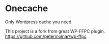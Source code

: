 # Onecache
Only Wordpress cache you need.

This project is a fork from great WP-FFPC plugin. https://github.com/petermolnar/wp-ffpc

